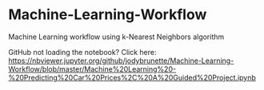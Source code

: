 # Machine-Learning-Workflow
Machine Learning workflow using k-Nearest Neighbors algorithm


GitHub not loading the notebook? Click here: https://nbviewer.jupyter.org/github/jodybrunette/Machine-Learning-Workflow/blob/master/Machine%20Learning%20-%20Predicting%20Car%20Prices%2C%20A%20Guided%20Project.ipynb
